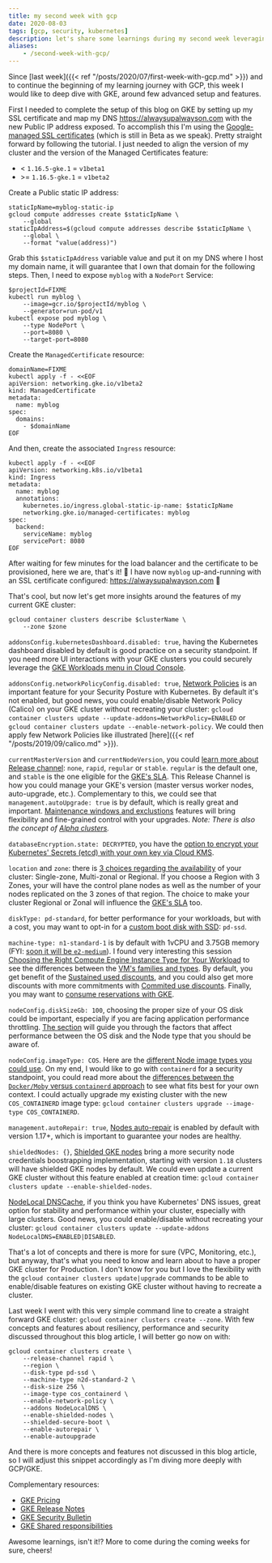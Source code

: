 ```yaml
---
title: my second week with gcp
date: 2020-08-03
tags: [gcp, security, kubernetes]
description: let's share some learnings during my second week leveraging gcp, focused on gke
aliases:
    - /second-week-with-gcp/
---
```

Since [last week]({{< ref "/posts/2020/07/first-week-with-gcp.md" >}}) and to continue the beginning of my learning journey with GCP, this week I would like to deep dive with GKE, around few advanced setup and features.

First I needed to complete the setup of this blog on GKE by setting up my SSL certificate and map my DNS https://alwaysupalwayson.com with the new Public IP address exposed. To accomplish this I'm using the [Google-managed SSL certificates](https://cloud.google.com/kubernetes-engine/docs/how-to/managed-certs) (which is still in Beta as we speak). Pretty straight forward by following the tutorial. I just needed to align the version of my cluster and the version of the Managed Certificates feature:
- < `1.16.5-gke.1` = `v1beta1`
- \>= `1.16.5-gke.1` = `v1beta2`

Create a Public static IP address:
```
staticIpName=myblog-static-ip
gcloud compute addresses create $staticIpName \
    --global
staticIpAddress=$(gcloud compute addresses describe $staticIpName \
    --global \
    --format "value(address)")
```
Grab this `$staticIpAddress` variable value and put it on my DNS where I host my domain name, it will guarantee that I own that domain for the following steps.
Then, I need to expose `myblog` with a `NodePort` Service:
```
$projectId=FIXME
kubectl run myblog \
    --image=gcr.io/$projectId/myblog \
    --generator=run-pod/v1
kubectl expose pod myblog \
    --type NodePort \
    --port=8080 \
    --target-port=8080
```
Create the `ManagedCertificate` resource:
```
domainName=FIXME
kubectl apply -f - <<EOF
apiVersion: networking.gke.io/v1beta2
kind: ManagedCertificate
metadata:
  name: myblog
spec:
  domains:
    - $domainName
EOF
```
And then, create the associated `Ingress` resource:
```
kubectl apply -f - <<EOF
apiVersion: networking.k8s.io/v1beta1
kind: Ingress
metadata:
  name: myblog
  annotations:
    kubernetes.io/ingress.global-static-ip-name: $staticIpName
    networking.gke.io/managed-certificates: myblog
spec:
  backend:
    serviceName: myblog
    servicePort: 8080
EOF
```
After waiting for few minutes for the load balancer and the certificate to be provisioned, here we are, that's it! :metal: I have now `myblog` up-and-running with an SSL certificate configured: https://alwaysupalwayson.com :rocket:


That's cool, but now let's get more insights around the features of my current GKE cluster:
```
gcloud container clusters describe $clusterName \
    --zone $zone
```

`addonsConfig.kubernetesDashboard.disabled: true`, having the Kubernetes dashboard disabled by default is good practice on a security standpoint. If you need more UI interactions with your GKE clusters you could securely leverage the [GKE Workloads menu in Cloud Console](https://cloud.google.com/kubernetes-engine/docs/how-to/deploying-workloads-overview#console).

`addonsConfig.networkPolicyConfig.disabled: true`, [Network Policies](https://cloud.google.com/kubernetes-engine/docs/how-to/network-policy) is an important feature for your Security Posture with Kubernetes. By default it's not enabled, but good news, you could enable/disable Network Policy (Calico) on your GKE cluster without recreating your cluster: `gcloud container clusters update --update-addons=NetworkPolicy=ENABLED` or `gcloud container clusters update --enable-network-policy`. We could then apply few Network Policies like illustrated [here]({{< ref "/posts/2019/09/calico.md" >}}).

`currentMasterVersion` and `currentNodeVersion`, you could [learn more about Release channel](https://cloud.google.com/kubernetes-engine/docs/concepts/release-channels): `none`, `rapid`, `regular` or `stable`. `regular` is the default one, and `stable` is the one eligible for the [GKE's SLA](https://cloud.google.com/kubernetes-engine/sla). This Release Channel is how you could manage your GKE's version (master versus worker nodes, auto-upgrade, etc.). Complementary to this, we could see that `management.autoUpgrade: true` is by default, which is really great and important. [Maintenance windows and exclustions](https://cloud.google.com/kubernetes-engine/docs/concepts/maintenance-windows-and-exclusions) features will bring flexibility and fine-grained control with your upgrades.
_Note: There is also the concept of [Alpha clusters](https://cloud.google.com/kubernetes-engine/docs/concepts/alpha-clusters)._

`databaseEncryption.state: DECRYPTED`, you have the [option to encrypt your Kubernetes' Secrets (etcd) with your own key via Cloud KMS](https://cloud.google.com/kubernetes-engine/docs/how-to/encrypting-secrets).

`location` and `zone`: there is [3 choices regarding the availability](https://cloud.google.com/kubernetes-engine/docs/concepts/types-of-clusters#availability) of your cluster: Single-zone, Multi-zonal or Regional. If you choose a Region with 3 Zones, your will have the control plane nodes as well as the number of your nodes replicated on the 3 zones of that region. The choice to make your cluster Regional or Zonal will influence the [GKE's SLA](https://cloud.google.com/kubernetes-engine/sla) too.

`diskType: pd-standard`, for better performance for your workloads, but with a cost, you may want to opt-in for a [custom boot disk with SSD](https://cloud.google.com/kubernetes-engine/docs/how-to/custom-boot-disks): `pd-ssd`.

`machine-type: n1-standard-1` is by default with 1vCPU and 3.75GB memory (FYI: [soon it will be `e2-medium`](https://cloud.google.com/kubernetes-engine/docs/release-notes#july_28_2020_r25)). I found very interesting this session [Choosing the Right Compute Engine Instance Type for Your Workload](https://cloud.withgoogle.com/next/sf/sessions?session=CMP102) to see the differences between the [VM's families and types](https://cloud.google.com/compute/docs/machine-types). By default, you get benefit of the [Sustained used discounts](https://cloud.google.com/compute/docs/sustained-use-discounts), and you could also get more discounts with more commitments with [Commited use discounts](https://cloud.google.com/compute/docs/instances/signing-up-committed-use-discounts). Finally, you may want to [consume reservations with GKE](https://cloud.google.com/kubernetes-engine/docs/how-to/consuming-reservations).

`nodeConfig.diskSizeGb: 100`, choosing the proper size of your OS disk could be important, especially if you are facing application performance throttling. [The section](https://cloud.google.com/compute/docs/disks/performance#performance_factors) will guide you through the factors that affect performance between the OS disk and the Node type that you should be aware of.

`nodeConfig.imageType: COS`. Here are the [different Node image types you could use](https://cloud.google.com/kubernetes-engine/docs/how-to/node-images). On my end, I would like to go with `containerd` for a security standpoint, you could read more about the [differences between the `Docker/Moby` versus `containerd` approach](https://cloud.google.com/kubernetes-engine/docs/concepts/using-containerd) to see what fits best for your own context. I could actually upgrade my existing cluster with the new `COS_CONTAINERD` image type: `gcloud container clusters upgrade --image-type COS_CONTAINERD`.

`management.autoRepair: true`, [Nodes auto-repair](https://cloud.google.com/kubernetes-engine/docs/how-to/node-auto-repair) is enabled by default with version 1.17+, which is important to guarantee your nodes are healthy.

`shieldedNodes: {}`, [Shielded GKE nodes](https://cloud.google.com/kubernetes-engine/docs/how-to/shielded-gke-nodes) bring a more security node credentials boostrapping implementation, starting with version `1.18` clusters will have shielded GKE nodes by default. We could even update a current GKE cluster without this feature enabled at creation time: `gcloud container clusters update --enable-shielded-nodes`.

[NodeLocal DNSCache](https://cloud.google.com/kubernetes-engine/docs/how-to/nodelocal-dns-cache), if you think you have Kubernetes' DNS issues, great option for stability and performance within your cluster, especially with large clusters. Good news, you could enable/disable without recreating your cluster: `gcloud container clusters update --update-addons NodeLocalDNS=ENABLED|DISABLED`.

That's a lot of concepts and there is more for sure (VPC, Monitoring, etc.), but anyway, that's what you need to know and learn about to have a proper GKE cluster for Production. I don't know for you but I love the flexibility with the `gcloud container clusters update|upgrade` commands to be able to enable/disable features on existing GKE cluster without having to recreate a cluster.

Last week I went with this very simple command line to create a straight forward GKE cluster: `gcloud container clusters create --zone`. With few concepts and features about resiliency, performance and security discussed throughout this blog article, I will better go now on with:
```
gcloud container clusters create \
    --release-channel rapid \
    --region \
    --disk-type pd-ssd \
    --machine-type n2d-standard-2 \
    --disk-size 256 \
    --image-type cos_containerd \
    --enable-network-policy \
    --addons NodeLocalDNS \
    --enable-shielded-nodes \
    --shielded-secure-boot \
    --enable-autorepair \
    --enable-autoupgrade
```
And there is more concepts and features not discussed in this blog article, so I will adjust this snippet accordingly as I'm diving more deeply with GCP/GKE.

Complementary resources:
- [GKE Pricing](https://cloud.google.com/kubernetes-engine/pricing)
- [GKE Release Notes](https://cloud.google.com/kubernetes-engine/docs/release-notes)
- [GKE Security Bulletin](https://cloud.google.com/kubernetes-engine/docs/security-bulletins)
- [GKE Shared responsibilities](https://cloud.google.com/kubernetes-engine/docs/concepts/control-plane-security)

Awesome learnings, isn't it!? More to come during the coming weeks for sure, cheers!